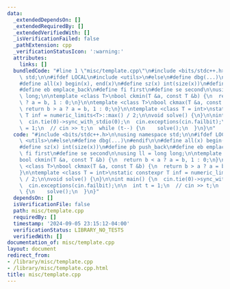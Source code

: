 ```yaml
---
data:
  _extendedDependsOn: []
  _extendedRequiredBy: []
  _extendedVerifiedWith: []
  _isVerificationFailed: false
  _pathExtension: cpp
  _verificationStatusIcon: ':warning:'
  attributes:
    links: []
  bundledCode: "#line 1 \"misc/template.cpp\"\n#include <bits/stdc++.h>\n\nusing namespace\
    \ std;\n\n#ifdef LOCAL\n#include <utils>\n#else\n#define dbg(...)\n#endif\n\n\
    #define all(x) begin(x), end(x)\n#define sz(x) int(size(x))\n#define pb push_back\n\
    #define eb emplace_back\n#define fi first\n#define se second\n\nusing ll = long\
    \ long;\n\ntemplate <class T>\nbool ckmin(T &a, const T &b) {\n  return b < a\
    \ ? a = b, 1 : 0;\n}\n\ntemplate <class T>\nbool ckmax(T &a, const T &b) {\n \
    \ return b > a ? a = b, 1 : 0;\n}\n\ntemplate <class T = int>\nstatic constexpr\
    \ T inf = numeric_limits<T>::max() / 2;\n\nvoid solve() {\n}\n\nint main() {\n\
    \  cin.tie(0)->sync_with_stdio(0);\n  cin.exceptions(cin.failbit);\n\n  int t\
    \ = 1;\n  // cin >> t;\n  while (t--) {\n    solve();\n  }\n}\n"
  code: "#include <bits/stdc++.h>\n\nusing namespace std;\n\n#ifdef LOCAL\n#include\
    \ <utils>\n#else\n#define dbg(...)\n#endif\n\n#define all(x) begin(x), end(x)\n\
    #define sz(x) int(size(x))\n#define pb push_back\n#define eb emplace_back\n#define\
    \ fi first\n#define se second\n\nusing ll = long long;\n\ntemplate <class T>\n\
    bool ckmin(T &a, const T &b) {\n  return b < a ? a = b, 1 : 0;\n}\n\ntemplate\
    \ <class T>\nbool ckmax(T &a, const T &b) {\n  return b > a ? a = b, 1 : 0;\n\
    }\n\ntemplate <class T = int>\nstatic constexpr T inf = numeric_limits<T>::max()\
    \ / 2;\n\nvoid solve() {\n}\n\nint main() {\n  cin.tie(0)->sync_with_stdio(0);\n\
    \  cin.exceptions(cin.failbit);\n\n  int t = 1;\n  // cin >> t;\n  while (t--)\
    \ {\n    solve();\n  }\n}"
  dependsOn: []
  isVerificationFile: false
  path: misc/template.cpp
  requiredBy: []
  timestamp: '2024-09-05 23:15:12-04:00'
  verificationStatus: LIBRARY_NO_TESTS
  verifiedWith: []
documentation_of: misc/template.cpp
layout: document
redirect_from:
- /library/misc/template.cpp
- /library/misc/template.cpp.html
title: misc/template.cpp
---
```

